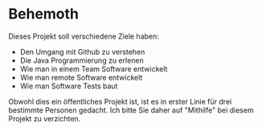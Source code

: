 # Behemoth
Dieses Projekt soll verschiedene Ziele haben:
- Den Umgang mit Github zu verstehen
- Die Java Programmierung zu erlenen
- Wie man in einem Team Software entwickelt
- Wie man remote Software entwickelt
- Wie man Software Tests baut

Obwohl dies ein öffentliches Projekt ist, ist es in erster Linie für drei bestimmte Personen gedacht. Ich bitte Sie daher auf "Mithilfe" bei diesem Projekt zu verzichten.
